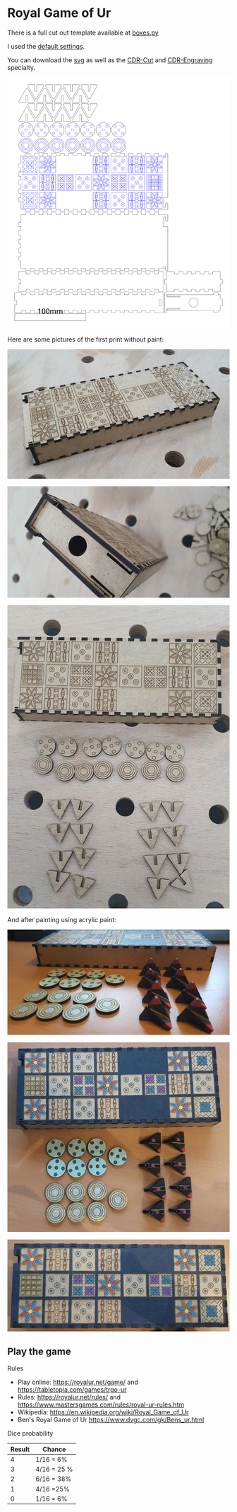 # Royal Game of Ur

There is a full cut out template available at [boxes.py](https://festi.info/boxes.py/RoyalGame?language=en)

I used the [default settings](https://festi.info/boxes.py/RoyalGame?FingerJoint_angle=90.0&FingerJoint_style=rectangular&FingerJoint_surroundingspaces=2.0&FingerJoint_edge_width=1.0&FingerJoint_finger=2.0&FingerJoint_play=0.0&FingerJoint_space=2.0&FingerJoint_width=1.0&x=200&thickness=3.0&format=svg&tabs=0.0&debug=0&labels=0&labels=1&reference=100&burn=0.1&render=0).

You can download the [svg](_royal-game.svg) as well as the [CDR-Cut](_royal-game-cut.cdr) and [CDR-Engraving](_royal-game-raster.cdr) specialty.

![royal-game](_royal-game.svg)

Here are some pictures of the first print without paint:

![royal-game-result](_royal-game-result1.webp)

![royal-game-result](_royal-game-result2.webp)

![royal-game-result](_royal-game-result3.webp)

And after painting using acrylic paint:

![royal-game-painted](_royal-game-painted1.webp)

![royal-game-painted](_royal-game-painted2.webp)

![royal-game-painted](_royal-game-painted3.webp)

## Play the game

Rules

- Play online: <https://royalur.net/game/> and https://tabletopia.com/games/trgo-ur
- Rules: <https://royalur.net/rules/> and <https://www.mastersgames.com/rules/royal-ur-rules.htm>
- Wikipedia: <https://en.wikipedia.org/wiki/Royal_Game_of_Ur>
- Ben's Royal Game of Ur <https://www.dvgc.com/gk/Bens_ur.html>

Dice probability

| Result | Chance      |
|--------|-------------|
| 4      | 1/16 = 6%   |
| 3      | 4/16 = 25 % |
| 2      | 6/16 = 38%  |
| 1      | 4/16 =25%   |
| 0      | 1/16 = 6%   |
